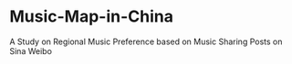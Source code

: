 Music-Map-in-China
==================

A Study on Regional Music Preference based on Music Sharing Posts on Sina Weibo 
